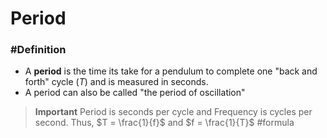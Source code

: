 # Period
### #Definition 
- A **period** is the time its take for a pendulum to complete one "back and forth" cycle ($T$) and is measured in seconds.
- A period can also be called "the period of oscillation"

> **Important**
>Period is seconds per cycle and Frequency is cycles per second.
>Thus, $T = \frac{1}{f}$ and $f = \frac{1}{T}$ #formula 